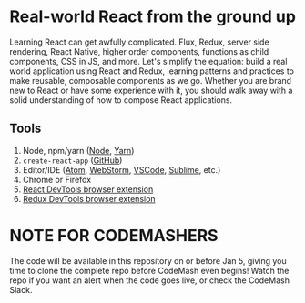 # Real-world React from the ground up

Learning React can get awfully complicated. Flux, Redux, server side rendering, React Native, higher order components, functions as child components, CSS in JS, and more. Let's simplify the equation: build a real world application using React and Redux, learning patterns and practices to make reusable, composable components as we go. Whether you are brand new to React or have some experience with it, you should walk away with a solid understanding of how to compose React applications.

## Tools

1. Node, npm/yarn ([Node](https://nodejs.org/en/), [Yarn](https://yarnpkg.com/en/))
2. `create-react-app` ([GitHub](https://github.com/facebookincubator/create-react-app))
3. Editor/IDE ([Atom](https://atom.io/), [WebStorm](https://www.jetbrains.com/webstorm/), [VSCode](https://code.visualstudio.com/), [Sublime](https://www.sublimetext.com/), etc.)
4. Chrome or Firefox
5. [React DevTools browser extension](https://github.com/facebook/react-devtools)
6. [Redux DevTools browser extension](https://github.com/zalmoxisus/redux-devtools-extension)

## 

# NOTE FOR CODEMASHERS

The code will be available in this repository on or before Jan 5, giving you time to clone the complete repo before CodeMash even begins! Watch the repo if you want an
alert when the code goes live, or check the CodeMash Slack.
